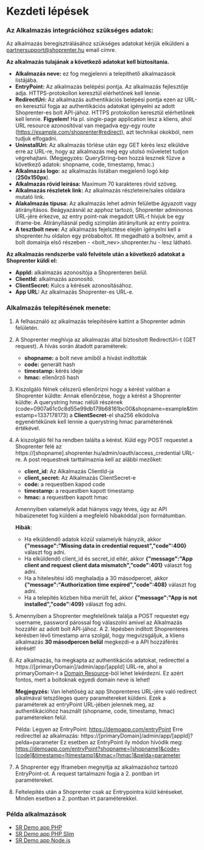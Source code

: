 # Kezdeti lépések

### Az Alkalmazás integrációhoz szükséges adatok:

Az alkalmazás beregisztrálásához szükséges adatokat kérjük elküldeni a partnersupport@shoprenter.hu email címre.

**Az alkalmazás tulajának a következő adatokat kell biztosítania.**
- **Alkalmazás neve:** ez fog megjelenni a telepíthető alkalmazások listájába.
- **EntryPoint:** Az alkalmazás belépési pontja. Az alkalmazás fejlesztője adja. HTTPS-protokollon keresztül elérhetőnek kell lennie.
- **RedirectUri:** Az alkalmazás authentikációs belépési pontja ezen az URL-en keresztül fogja az authentikációs adatokat igényelni az adott Shoprenter-es bolt API-jához. HTTPS protokollon keresztül elérhetőnek kell lennie. **Figyelem!** Ha pl. single-page application lesz a kliens, ahol URL resource azonosítóval van megadva egy-egy route (https://example.com/shoprenter#redirect), azt technikai okokból, nem tudjuk elfogadni.
- **UninstallUri:** Az alkalmazás törlése után egy GET kérés lesz elküldve erre az URL-re, hogy az alkalmazás még egy utolsó műveletet tudjon végrehajtani. (Megjegyzés: QueryString-ben hozzá lesznek fűzve a következő adatok: shopname, code, timestamp, hmac.)
- **Alkalmazás logo:** az alkalmazás listában megjelenő logó kép (**250x150px**).
- **Alkalmazás rövid leírása:** Maximum 70 karakteres rövid szöveg.
- **Alkalmazás részletek link:** Az alkalmazás részleteire/sales oldalára mutató link.
- **Alakalmazás típusa:** Az alkalmazás lehet admin felületbe ágyazott vagy átírányításos. Beágyazásnál az apphoz tartozó, Shoprenter adminonos URL-jére érkezve, az entry point-nak megadott URL-t hívjuk be egy iframe-be. Átírányításnál pedig szimplán átírányítunk az entry pointra.
- **A tesztbolt neve:** Az alkalmazás fejelsztése elején igényelni kell a shoprenter.hu oldalon egy próbaboltot. Itt megadható a boltnév, amit a bolt domainja első részeben - <bolt_nev>.shoprenter.hu - lesz látható.

**Az alkalmazás rendszerbe való felvétele után a következő adatokat a Shoprenter küldi el:**
- **AppId:** alkalmazás azonosítója a Shoprenteren belül. 
- **ClientId:** alkalmazás azonosító.
- **ClientSecret:** Kulcs a kérések azonosításához.
- **App URL:** Az alkalmazás Shoprenter-es URL-e.

### Alkalmazás telepítésének menete:
1. A felhasználó az alkalmazás telepítésére kattint a Shoprenter admin felületén.
2. A Shoprenter meghívja az alkalmazás által bíztosított RedirectUri-t (GET request).
    A hívás során átadott paraméterek:
    - **shopname:** a bolt neve amiből a hívást indították
    - **code:** generált hash
    - **timestamp:** kérés ideje
    - **hmac:** ellenőrző hash
3. Kiszolgáló félnek célszerű ellenőrizni hogy a kérést valóban a Shoprenter küldte:
Annak ellenőrzése, hogy a kérést a Shoprenter küldte:
A querystring hmac nélüli részének (code=0907a61c0c8d55e99db179b68161bc00&shopname=example&timestamp=1337178173) a **ClientSecret**-el sha256 elkódolva egyenértékűnek kell lennie a querystring hmac paraméterének értékével.
4. A kiszolgáló fél ha rendben találta a kérést. Küld egy POST requestet a Shoprenter felé az https://[shopname].shoprenter.hu/admin/oauth/access_credential URL-re.
A post requestnek tarttalmaznia kell az alábbi mezőket:
    - **client_id:** Az Alkalmazás ClientId-ja
    - **client_secret:** Az Alkalmazás ClientSecret-e 
    - **code:** a requestben kapod code
    - **timestamp:** a requestben kapott timestamp
    - **hmac:** a requestben kapott hmac
    
    Amennyiben valamelyik adat hiányos vagy téves, úgy az API hibaüzenetet fog küldeni a megfelelő hibakóddal json formátumban. 
    
    **Hibák**:
    - Ha elküldendő adatok közül valamelyik hiányzik, akkor **{"message":"Missing data in credential request","code":400}** választ fog adni.
    - Ha elküldendő client_id és secret_id eltér, akkor **{"message":"App client and request client data mismatch","code":401}** választ fog adni.
    - Ha a hitelesítési idő meghaladja a 30 másodpercet, akkor **{"message":"Authorization time expired","code":408}** választ fog adni.
    - Ha a telepítés közben hiba merült fel, akkor  **{"message":"App is not installed","code":409}** választ fog adni.
5. Amennyiben a Shoprenter megfelelőnek találja a POST requestet egy username, password párossal fog válaszolni amivel az Alkalmazás hozzáfér az adott bolt API-jához. A 2. lépésben indított Shoprenteres kérésben lévő timestamp arra szolgál, hogy megvizsgáljuk, a kliens alkalmazás **30 másodpercen belül** megkezdi-e a API hozzáférés kérését!
6. Az alkalmazás, ha megkapta az authentikációs adatokat, redirecttel a https://[primaryDomain]/admin/app/[appId] URL-re, ahol a primaryDomain-t a [Domain Resource](https://doc.shoprenter.hu/api/domain.html#tulajdonsagok)-ból lehet lekérdezni. Ez azért fontos, mert a boltoknak egyedi domain neve is lehet!

    **Megjegyzés:** Van lehetőség az app Shoprenteres URL-jére való redirect alkalmával tetszőleges query paramétereket küldeni. Ezek a paraméterek az entryPoint URL-jében jelennek meg, az authentikációhoz használt (shopname, code, timestamp, hmac) paramétereken felül.

    Példa: 
    Legyen az EntryPoint: https://demoapp.com/entryPoint
    Erre redirecttel az alkalmazás: https://[primaryDomain]/admin/app/[appId]?pelda=parameter
    Ez esetben az EntryPoint íly módon hívódik meg: https://demoapp.com/entryPoint?shopname=[shopname]&code=[code]&timestamp=[timestamp]&hmac=[hmac]&pelda=parameter
7. A Shoprenter egy Iframeben megnyitja az alkalmazáshoz tartozó EntryPoint-ot. A request tartalmazni fogja a 2. pontban írt paramétereket.
8. Feltelepítés után a Shoprenter csak az Entrypointra küld kéréseket. Minden esetben a 2. pontban írt paraméterekkel.

### Példa alkalmazások
- [SR Demo app PHP](https://github.com/Shoprenter/sr-demo-app-php)
- [SR Demo app PHP Slim](https://github.com/Shoprenter/sr-demo-app-php-slim)
- [SR Demo app Node.js](https://github.com/Shoprenter/sr-demo-app-node)
